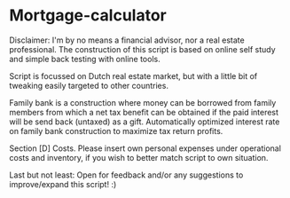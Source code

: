 # Mortgage-calculator

Disclaimer: I'm by no means a financial advisor, nor a real estate professional. The construction of this script is based on online self study and simple back testing with online tools.

Script is focussed on Dutch real estate market, but with a little bit of tweaking easily targeted to other countries.

Family bank is a construction where money can be borrowed from family members from which a net tax benefit can be obtained if the paid interest will be send back (untaxed) as a gift.
Automatically optimized interest rate on family bank construction to maximize tax return profits.

Section [D] Costs.
Please insert own personal expenses under operational costs and inventory, if you wish to better match script to own situation.




Last but not least: Open for feedback and/or any suggestions to improve/expand this script! :)

